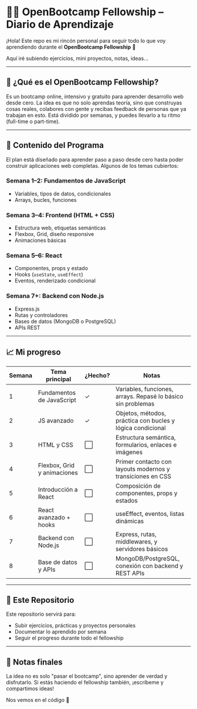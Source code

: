 # 👩‍💻 OpenBootcamp Fellowship – Diario de Aprendizaje

¡Hola! Este repo es mi rincón personal para seguir todo lo que voy aprendiendo durante el **OpenBootcamp Fellowship** 🚀

Aquí iré subiendo ejercicios, mini proyectos, notas, ideas...

---

## 🤔 ¿Qué es el OpenBootcamp Fellowship?

Es un bootcamp online, intensivo y gratuito para aprender desarrollo web desde cero. La idea es que no solo aprendas teoría, sino que construyas cosas reales, colabores con gente y recibas feedback de personas que ya trabajan en esto. Está dividido por semanas, y puedes llevarlo a tu ritmo (full-time o part-time).

---

## 🧠 Contenido del Programa

El plan está diseñado para aprender paso a paso desde cero hasta poder construir aplicaciones web completas. Algunos de los temas cubiertos:

### Semana 1–2: Fundamentos de JavaScript
- Variables, tipos de datos, condicionales
- Arrays, bucles, funciones

### Semana 3–4: Frontend (HTML + CSS)
- Estructura web, etiquetas semánticas
- Flexbox, Grid, diseño responsive
- Animaciones básicas

### Semana 5–6: React
- Componentes, props y estado
- Hooks (`useState`, `useEffect`)
- Eventos, renderizado condicional

### Semana 7+: Backend con Node.js
- Express.js
- Rutas y controladores
- Bases de datos (MongoDB o PostgreSQL)
- APIs REST

---

## 📈 Mi progreso

| Semana | Tema principal               | ¿Hecho? | Notas                                                         |
|--------|------------------------------|---------|---------------------------------------------------------------|
| 1      | Fundamentos de JavaScript    | ✓       | Variables, funciones, arrays. Repasé lo básico sin problemas  |
| 2      | JS avanzado                  | ✓       | Objetos, métodos, práctica con bucles y lógica condicional    |
| 3      | HTML y CSS                   | ⬜       | Estructura semántica, formularios, enlaces e imágenes         |
| 4      | Flexbox, Grid y animaciones  | ⬜       | Primer contacto con layouts modernos y transiciones en CSS    |
| 5      | Introducción a React         | ⬜       | Composición de componentes, props y estados                   |
| 6      | React avanzado + hooks       | ⬜       | useEffect, eventos, listas dinámicas                          |
| 7      | Backend con Node.js          | ⬜       | Express, rutas, middlewares, y servidores básicos             |
| 8      | Base de datos y APIs         | ⬜       | MongoDB/PostgreSQL, conexión con backend y REST APIs          |

---

## 🧾 Este Repositorio

Este repositorio servirá para:

- Subir ejercicios, prácticas y proyectos personales
- Documentar lo aprendido por semana
- Seguir el progreso durante todo el fellowship

---

## 💬 Notas finales

La idea no es solo "pasar el bootcamp", sino aprender de verdad y disfrutarlo. Si estás haciendo el fellowship también, ¡escríbeme y compartimos ideas!

Nos vemos en el código 👋